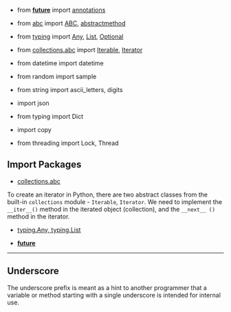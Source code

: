 * from [__future__](https://docs.python.org/3/library/__future__.html?highlight=future#module-__future__) import [annotations]()

* from [abc](https://docs.python.org/3.13/library/collections.abc.html) import [ABC](https://docs.python.org/3/library/abc.html?highlight=abc#abc.ABC), [abstractmethod](https://docs.python.org/3/library/abc.html?highlight=abstractmethod#abc.abstractmethod)


* from [typing](https://docs.python.org/3/library/typing.html?highlight=typing#module-typing) import [Any](https://docs.python.org/3/library/typing.html?highlight=any#typing.Any), [List](https://docs.python.org/3/library/typing.html?highlight=typing%20list#typing.List), [Optional](https://docs.python.org/3/library/typing.html?highlight=typing%20optional#typing.Optional)

* from [collections.abc](https://docs.python.org/3.13/library/collections.abc.html) import [Iterable](https://docs.python.org/3/library/collections.abc.html?highlight=iterable#collections.abc.Iterable), [Iterator](https://docs.python.org/3/library/collections.abc.html?highlight=iterator#collections.abc.Iterator)


* from datetime import datetime
* from random import sample
* from string import ascii_letters, digits

* import json
* from typing import Dict

* import copy

* from threading import Lock, Thread

## Import Packages



* [collections.abc](https://docs.python.org/3/library/collections.abc.html?highlight=collections%20abc#module-collections.abc)

To create an iterator in Python, there are two abstract classes from the built-in `collections` module - `Iterable`, `Iterator`.
We need to implement the `__iter__()` method in the iterated object (collection),
and the `__next__ ()` method in the iterator.

* [typing.Any, typing.List](https://docs.python.org/3/search.html?q=typing)

* [__future__](https://docs.python.org/3/library/__future__.html?highlight=__future_#module-__future__)

***

## Underscore

The underscore prefix is meant as a hint to another programmer that a variable or method starting with a single underscore is intended for internal use.
